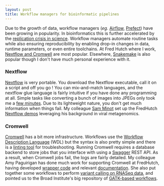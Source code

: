 ```yaml
---
layout: post
title: Workflow managers for bioinformatic pipelines
---
```


Due to the growth of data, workflow managers (_eg._ [Airflow](https://airflow.apache.org/), [Prefect](https://www.prefect.io/)) have been growing in popularity. In bioinformatics this is further accelerated by the [replication crisis in science](https://jamanetwork.com/journals/jama/fullarticle/201218). Workflow managers automate routine tasks while also ensuring reproducibility by enabling drop-in changes in data, runtime parameters, or even entire toolchains. At Fred Hutch where I work, [Nextflow and Cromwell](https://sciwiki.fredhutch.org/scicomputing/software_overview/#workflow-managers) are most popular. Elsewhere, [Snakemake](https://github.com/snakemake/snakemake) is also popular though I don't have much personal experience with it. 

### Nextflow

[Nextflow](https://www.nextflow.io/) is very portable. You download the Nextflow executable, call it on a script and off you go ! You can mix-and-match languages, and the nextflow glue language is fairly intuitive if you have done any programming at all. Simple tasks like converting a bunch of images into JPEGs only took me a [few minutes](https://github.com/ptvan/aws/blob/master/image_processing.nf). Due to its lightweight nature, you don't get much information when things fail. My colleague [Sam Minot](https://www.minot.bio/) set up the FredHutch [Nextflow demos](https://github.com/FredHutch/nf-core-aligngenomes) leveraging his background in viral metagenomics.

### Cromwell

[Cromwell](https://github.com/broadinstitute/cromwell) has a bit more infrastructure. Workflows use the [Workflow Description Language](https://openwdl.org/) (WDL) but the syntax is also pretty simple and there is a [linting tool](https://cromwell.readthedocs.io/en/stable/WOMtool/) for troubleshooting. Running Cromwell requires a database backend to store jobs that you interface with using a [Swagger](https://swagger.io/) REST API. As a result, when Cromwell jobs fail, the logs are fairly detailed. My colleague Amy Paguirigan has done much work for supporting Cromwell at FredHutch, having developed [wrapper code](https://github.com/fredhutch/fh.wdlr) and relevant [documentation](https://sciwiki.fredhutch.org/compdemos/Cromwell/). She also put together some workflows to perform [variant calling on RNASeq data](https://github.com/FredHutch/tg-wdl-RNAseqVariantCalling), and pointed us to the Broad Institute's big repository of [GATK-based workflows](https://github.com/gatk-workflows).
